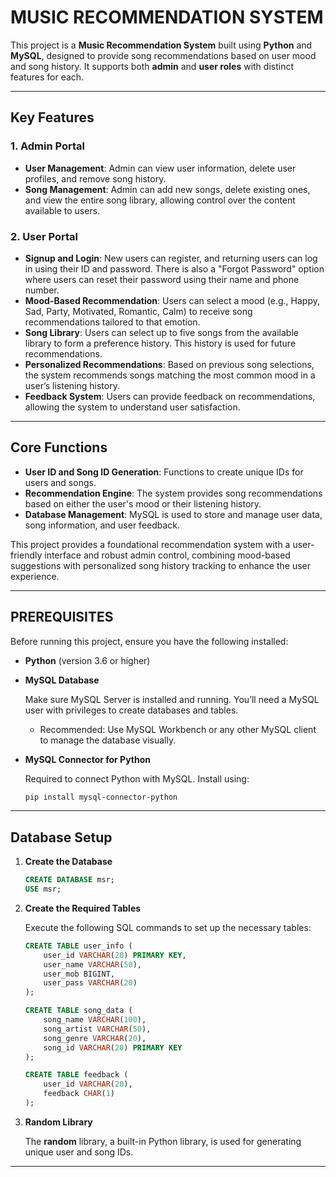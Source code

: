 # MUSIC RECOMMENDATION SYSTEM

This project is a **Music Recommendation System** built using **Python** and **MySQL**, designed to provide song recommendations based on user mood and song history. It supports both **admin** and **user roles** with distinct features for each.

---

## Key Features

### 1. **Admin Portal**
   - **User Management**: Admin can view user information, delete user profiles, and remove song history.
   - **Song Management**: Admin can add new songs, delete existing ones, and view the entire song library, allowing control over the content available to users.

### 2. **User Portal**
   - **Signup and Login**: New users can register, and returning users can log in using their ID and password. There is also a "Forgot Password" option where users can reset their password using their name and phone number.
   - **Mood-Based Recommendation**: Users can select a mood (e.g., Happy, Sad, Party, Motivated, Romantic, Calm) to receive song recommendations tailored to that emotion.
   - **Song Library**: Users can select up to five songs from the available library to form a preference history. This history is used for future recommendations.
   - **Personalized Recommendations**: Based on previous song selections, the system recommends songs matching the most common mood in a user’s listening history.
   - **Feedback System**: Users can provide feedback on recommendations, allowing the system to understand user satisfaction.

---

## Core Functions

- **User ID and Song ID Generation**: Functions to create unique IDs for users and songs.
- **Recommendation Engine**: The system provides song recommendations based on either the user's mood or their listening history.
- **Database Management**: MySQL is used to store and manage user data, song information, and user feedback.

This project provides a foundational recommendation system with a user-friendly interface and robust admin control, combining mood-based suggestions with personalized song history tracking to enhance the user experience.

---

## PREREQUISITES

Before running this project, ensure you have the following installed:

- **Python** (version 3.6 or higher)
- **MySQL Database**

   Make sure MySQL Server is installed and running. You’ll need a MySQL user with privileges to create databases and tables.
   - Recommended: Use MySQL Workbench or any other MySQL client to manage the database visually.

- **MySQL Connector for Python**

   Required to connect Python with MySQL. Install using:

   ```bash
   pip install mysql-connector-python
   ```

---

## Database Setup

1. **Create the Database**

   ```sql
   CREATE DATABASE msr;
   USE msr;
   ```

2. **Create the Required Tables**

   Execute the following SQL commands to set up the necessary tables:

   ```sql
   CREATE TABLE user_info (
       user_id VARCHAR(20) PRIMARY KEY,
       user_name VARCHAR(50),
       user_mob BIGINT,
       user_pass VARCHAR(20)
   );

   CREATE TABLE song_data (
       song_name VARCHAR(100),
       song_artist VARCHAR(50),
       song_genre VARCHAR(20),
       song_id VARCHAR(20) PRIMARY KEY
   );

   CREATE TABLE feedback (
       user_id VARCHAR(20),
       feedback CHAR(1)
   );
   ```

3. **Random Library**

   The **random** library, a built-in Python library, is used for generating unique user and song IDs.

---

